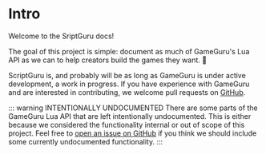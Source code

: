 # Intro

Welcome to the SriptGuru docs!

The goal of this project is simple: document as much of GameGuru's Lua API as we can to help creators build the games they want. :raised_hands:

ScriptGuru is, and probably will be as long as GameGuru is under active development, a work in progress. If you have experience with GameGuru and are interested in contributing, we welcome pull requests on [GitHub](https://github.com/davismcphee/script-guru).

::: warning INTENTIONALLY UNDOCUMENTED
There are some parts of the GameGuru Lua API that are left intentionally undocumented. This is either because we considered the functionality internal or out of scope of this project. Feel free to [open an issue on GitHub](https://github.com/davismcphee/script-guru/issues) if you think we should include some currently undocumented functionality.
:::
